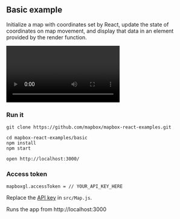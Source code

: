 ## Basic example

Initialize a map with coordinates set by React, update the state of coordinates on map movement, and display that data in an element provided by the render function.

 <video loop url="https://imgur.com/npv7uDD">  video </video> 

### Run it

    git clone https://github.com/mapbox/mapbox-react-examples.git

    cd mapbox-react-examples/basic
    npm install
    npm start

    open http://localhost:3000/

### Access token

    mapboxgl.accessToken = // YOUR_API_KEY_HERE

Replace the [API key](https://docs.mapbox.com/help/getting-started/access-tokens/) in `src/Map.js`.

Runs the app from http://localhost:3000
